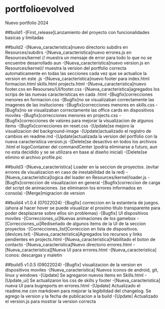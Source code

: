 # portfolioevolved
Nuevo portfolio 2024

##build1
-[First_release]Lanzamiento del proyecto con funcionalidades basicas y limitadas

##build2
-[Nueva_caracteristica]nuevo directorio subdirs en Resources/subdirs
-[Nueva_caracteristica]nuevo errores.js en Resources/kernel // muestra un mensaje de error para todo lo que no se encuentre desarrollado aun
-[Nueva_caracteristica]nuevo version.js en Resources/kernel// muestra la version del portfolio correcta automaticamente en todas las secciones cada vez que se actualice la version en este .js
-[Nueva_caracteristica]nuevo footer para index.html formacion.html skills.html projects.html
-[Nueva_caracteristica]nuevo footer.css en Resourses/UI/footer.css
-[Nueva_caracteristica]agregados los scrips de las nuevas caracteristicas en cada .html
-[Bugfix]correcciones menores en formacion.css
-[Bugfix]no se visualizaban correctamente las imagenes de las insituciones
-[Bugfix]correcciones menores en skills.css
-[Bugfix]no se visualizaban correctamente las office cards en dispositivos moviles
-[Bugfix]correcciones menores en projects.css
-[Bugfix]correcciones de valores para mejorar la visualizacion de algunos items
-[Bugfix]correcciones en reset.css
-[Update]se mejoro la visualizacion del background-image
-[Update]actualizado el registro de cambios en readme.md
-[Update]actualizada la version del portfolio con la nueva caracteristica version.js
-[Delete]se desactivo en todos los archivos .html el logoContainer del commandCenter (podria eliminarse a futuro, aun no esta decidido y se se utilizara en base al diseño inicial)
-[Delete]se elimino el archivo profile.pic


##build3
-[Nueva_caracteristica] Loader en la seccion de proyectos. (evitar errores de visualizacion en caso de inestabilidad de la red)
-[Nueva_caracteristica]logica del loader en Resources/kernel/loader.js
-[Bugfix]correccion de visualizacion en general
-[Bugfix]correccion de carga del script de animaciones. (se eliminaron los errores informados en consola)
-[Merge]migracion de version

##build4 v1.0.4 (07022024)
-[Bugfix] correccion en la estanteria de juegos. (ahora al hacer hover se puede visualizar el proximo titulo transparente para poder desplazarse sobre ellos sin problemas)
-[Bugfix] UI dispositivos moviles
-[Correcciones_ui]Nuevas animaciones de los gamebox
-[Correcciones_ui]Rediseñado de algunos items de la UI de la seccion proyectos
-[Correcciones_list]Correccion en lista de dispositivos. (devices.txt)
-[Nueva_caracteristica]Agregados los recursos y links pendientes en projects.html
-[Nueva_caracteristica]Habilitado el boton de contacto
-[Nueva_caracteristica]Nuevo directorio errores.html
-[Nueva_caracteristica][Nueva UI para errores.html
-[Nueva_caracteristica] iconos: descargas y maletin

##build5 v1.0.5 (09022024)
-[Bugfix] visualizacion de la version en dispositivos moviles
-[Nueva_caracteristica] Nuevos iconos de android, git, linux y windows
-[Update] Se agregaron nuevos items en Skills.html
-[Update_ui] Se actualizaron los css de skills y footer
-[Nueva_caracteristica] nueva UI para bugreports en errores.html
-[Update] Actualizado el readme.me con markdown para mejorar la legibilidad del changelog. Se agrego la version y la fecha de publicacion a la build
-[Update] Actualizado el version.js para mostrar la version correcta
